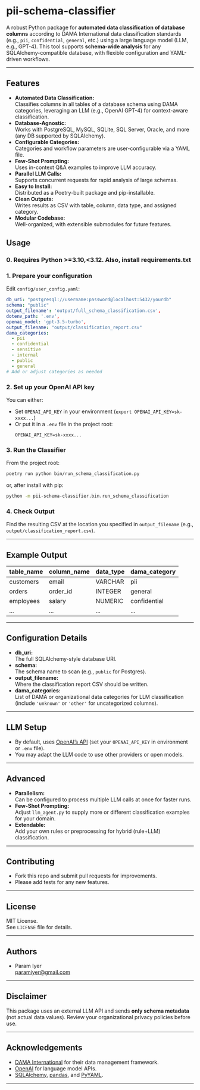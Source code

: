 
# pii-schema-classifier

A robust Python package for **automated data classification of database columns** according to DAMA International data classification standards (e.g., `pii`, `confidential`, `general`, etc.) using a large language model (LLM, e.g., GPT-4).
This tool supports **schema-wide analysis** for any SQLAlchemy-compatible database, with flexible configuration and YAML-driven workflows.

---

## Features

- **Automated Data Classification:**  
  Classifies columns in all tables of a database schema using DAMA categories, leveraging an LLM (e.g., OpenAI GPT-4) for context-aware classification.
- **Database-Agnostic:**  
  Works with PostgreSQL, MySQL, SQLite, SQL Server, Oracle, and more (any DB supported by SQLAlchemy).
- **Configurable Categories:**  
  Categories and workflow parameters are user-configurable via a YAML file.
- **Few-Shot Prompting:**  
  Uses in-context Q&A examples to improve LLM accuracy.
- **Parallel LLM Calls:**  
  Supports concurrent requests for rapid analysis of large schemas.
- **Easy to Install:**  
  Distributed as a Poetry-built package and pip-installable.
- **Clean Outputs:**  
  Writes results as CSV with table, column, data type, and assigned category.
- **Modular Codebase:**  
  Well-organized, with extensible submodules for future features.


## Usage

### 0. Requires Python >=3.10,<3.12. Also, install requirements.txt

### 1. **Prepare your configuration**

Edit `config/user_config.yaml`:

```yaml
db_uri: "postgresql://username:password@localhost:5432/yourdb"
schema: "public"
output_filename': 'output/full_schema_classification.csv',
dotenv_path: '.env',
openai_model: 'gpt-3.5-turbo',
output_filename: "output/classification_report.csv"
dama_categories:
  - pii
  - confidential
  - sensitive
  - internal
  - public
  - general
# Add or adjust categories as needed
```

### 2. **Set up your OpenAI API key**

You can either:
- Set `OPENAI_API_KEY` in your environment (`export OPENAI_API_KEY=sk-xxxx...`)
- Or put it in a `.env` file in the project root:
  ```
  OPENAI_API_KEY=sk-xxxx...
  ```

### 3. **Run the Classifier**

From the project root:
```bash
poetry run python bin/run_schema_classification.py
```
or, after install with pip:
```bash
python -m pii-schema-classifier.bin.run_schema_classification
```

### 4. **Check Output**

Find the resulting CSV at the location you specified in `output_filename` (e.g., `output/classification_report.csv`).

---

## Example Output

| table_name | column_name   | data_type | dama_category |
|------------|--------------|-----------|--------------|
| customers  | email        | VARCHAR   | pii          |
| orders     | order_id     | INTEGER   | general      |
| employees  | salary       | NUMERIC   | confidential |
| ...        | ...          | ...       | ...          |

---

## Configuration Details

- **db_uri:**  
  The full SQLAlchemy-style database URI.
- **schema:**  
  The schema name to scan (e.g., `public` for Postgres).
- **output_filename:**  
  Where the classification report CSV should be written.
- **dama_categories:**  
  List of DAMA or organizational data categories for LLM classification (include `'unknown'` or `'other'` for uncategorized columns).

---

## LLM Setup

- By default, uses [OpenAI’s API](https://platform.openai.com/) (set your `OPENAI_API_KEY` in environment or `.env` file).
- You may adapt the LLM code to use other providers or open models.

---

## Advanced

- **Parallelism:**  
  Can be configured to process multiple LLM calls at once for faster runs.
- **Few-Shot Prompting:**  
  Adjust `llm_agent.py` to supply more or different classification examples for your domain.
- **Extendable:**  
  Add your own rules or preprocessing for hybrid (rule+LLM) classification.

---

## Contributing

- Fork this repo and submit pull requests for improvements.
- Please add tests for any new features.

---

## License

MIT License.  
See `LICENSE` file for details.

---

## Authors

- Param Iyer  
  <paramiyer@gmail.com>

---

## Disclaimer

This package uses an external LLM API and sends **only schema metadata** (not actual data values).
Review your organizational privacy policies before use.

---

## Acknowledgements

- [DAMA International](https://www.dama.org/) for their data management framework.
- [OpenAI](https://openai.com/) for language model APIs.
- [SQLAlchemy](https://www.sqlalchemy.org/), [pandas](https://pandas.pydata.org/), and [PyYAML](https://pyyaml.org/).

---
